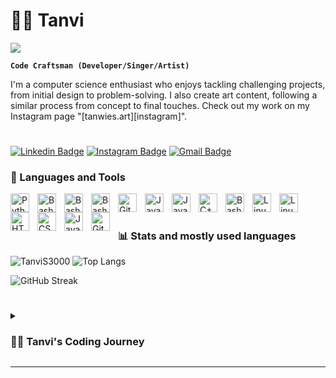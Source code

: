 # 🚴‍♀ Tanvi
![](https://komarev.com/ghpvc/?username=TanviS3000&color=ff69b4)



**`Code Craftsman (Developer/Singer/Artist)`**

I'm a computer science enthusiast who enjoys tackling challenging projects, from initial design to problem-solving. I also create art content, following a similar process from concept to final touches. Check out my work on my Instagram page "[tanwies.art][instagram]".
# 
[![Linkedin Badge](https://img.shields.io/badge/-tanvisuryavanshi-blue?style=flat-square&logo=Linkedin&logoColor=white&link=https://www.linkedin.com/in/tanvisuryavanshi/)](https://www.linkedin.com/in/tanvisuryavanshi/)
[![Instagram Badge](https://img.shields.io/badge/-tanwies.art-purple?style=flat-square&logo=instagram&logoColor=white&link=https://instagram.com/tanwies.art/)](https://instagram.com/tanwies.art)
[![Gmail Badge](https://img.shields.io/badge/-tanvisuryavanshi01@gmail.com-c14438?style=flat-square&logo=Gmail&logoColor=white&link=mailto:tanvisuryavanshi01@gmail.com)](mailto:tanvisuryavanshi01@gmail.com)


### 🎁 Languages and Tools

<img align="left" alt="Python" width="30px" style="padding-right:10px;" src="https://cdn.jsdelivr.net/gh/devicons/devicon/icons/python/python-plain.svg" />
<img align="left" alt="Bash" width="30px" style="padding-right:10px;" src="https://cdn.jsdelivr.net/gh/devicons/devicon/icons/pycharm/pycharm-original.svg" />
<img align="left" alt="Bash" width="30px" style="padding-right:10px;" src="https://cdn.jsdelivr.net/gh/devicons/devicon/icons/anaconda/anaconda-original.svg" />       
<img align="left" alt="Bash" width="30px" style="padding-right:10px;" src="https://cdn.jsdelivr.net/gh/devicons/devicon/icons/r/r-original.svg" />
<img align="left" alt="GitHub" width="30px" style="padding-right:10px;" src="https://cdn.jsdelivr.net/gh/devicons/devicon/icons/mysql/mysql-original.svg" />
<img align="left" alt="Java" width="30px" style="padding-right:10px;" src="https://cdn.jsdelivr.net/gh/devicons/devicon/icons/java/java-original.svg"/>
<img align="left" alt="Java" width="30px" style="padding-right:10px;" src="https://cdn.jsdelivr.net/gh/devicons/devicon/icons/c/c-original.svg" />      
<img align="left" alt="C++" width="30px" style="padding-right:10px;" src="https://cdn.jsdelivr.net/gh/devicons/devicon/icons/cplusplus/cplusplus-line.svg" />
<img align="left" alt="Bash" width="30px" style="padding-right:10px;" src="https://cdn.jsdelivr.net/gh/devicons/devicon/icons/bash/bash-original.svg" />
<img align="left" alt="Linux" width="30px" style="padding-right:10px;" src="https://cdn.jsdelivr.net/gh/devicons/devicon/icons/linux/linux-original.svg" />
<img align="left" alt="Linux" width="30px" style="padding-right:10px;" src="https://cdn.jsdelivr.net/gh/devicons/devicon/icons/androidstudio/androidstudio-original.svg" />
<img align="left" alt="HTML" width="30px" style="padding-right:10px;" src="https://cdn.jsdelivr.net/gh/devicons/devicon/icons/html5/html5-plain.svg" />
<img align="left" alt="CSS" width="30px" style="padding-right:10px;" src="https://cdn.jsdelivr.net/gh/devicons/devicon/icons/css3/css3-plain.svg" />
<img align="left" alt="JavaScript" width="30px" style="padding-right:10px;" src="https://cdn.jsdelivr.net/gh/devicons/devicon/icons/javascript/javascript-plain.svg" />
<img align="left" alt="GitHub" width="30px" style="padding-right:10px;" src="https://cdn.jsdelivr.net/gh/devicons/devicon/icons/github/github-original.svg" />
                    
<br />

#

### 📊 Stats and mostly used languages

![TanviS3000](https://github-readme-stats.vercel.app/api?username=TanviS3000&show_icons=true&theme=gruvbox)
![Top Langs](https://github-readme-stats.vercel.app/api/top-langs/?username=TanviS3000&hide=TeX&layout=compact)

![GitHub Streak](https://streak-stats.demolab.com?user=TanviS3000&theme=gruvbox&border_radius=4.5)

#

<details>
 <summary><h3>👨‍💻 Tanvi's Coding Journey</h3></summary>

I first encountered computer science in junior college and was immediately drawn to it. Recognizing it as my strength, I decided to persue CS degree. Currently, I'm on track to graduate in 2024 and enjoy delving into practical projects in my free time.
</details>

---
#


